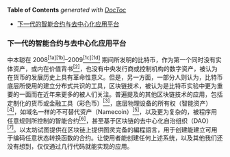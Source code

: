 <!-- START doctoc generated TOC please keep comment here to allow auto update -->
<!-- DON'T EDIT THIS SECTION, INSTEAD RE-RUN doctoc TO UPDATE -->
**Table of Contents**  *generated with [DocToc](https://github.com/thlorenz/doctoc)*

- [下一代的智能合约与去中心化应用平台](#%E4%B8%8B%E4%B8%80%E4%BB%A3%E7%9A%84%E6%99%BA%E8%83%BD%E5%90%88%E7%BA%A6%E4%B8%8E%E5%8E%BB%E4%B8%AD%E5%BF%83%E5%8C%96%E5%BA%94%E7%94%A8%E5%B9%B3%E5%8F%B0)

<!-- END doctoc generated TOC please keep comment here to allow auto update -->

### 下一代的智能合约与去中心化应用平台

中本聪在 2008[<sup>[1a]</sup>](http://nakamotoinstitute.org/bitcoin/)[<sup>[1b]</sup>](http://www.newyorker.com/magazine/2011/10/10/the-crypto-currency)–2009[<sup>[1c]</sup>](https://en.bitcoin.it/wiki/Category:History)[<sup>[1d]</sup>](https://blockexplorer.com/block/000000000019d6689c085ae165831e934ff763ae46a2a6c172b3f1b60a8ce26f) 期间所发明的比特币，作为第一个同时没有实体资产，或内在价值背书[<sup>[2]</sup>](https://bitcoinmagazine.com/articles/you-say-bitcoin-has-no-intrinsic-value-twenty-two-reasons-to-think-again-1399454061/)，也没有中央发行商或控制机构的数字资产，被认为在货币的发展历史上具有革命性意义。但是，另一方面，一部分人则认为，比特币底层所使用的建立分布式共识的工具，区块链技术，被认为是比特币实验中更为重要的一面而在近年来更多的被人们关注。普遍提及的其他区块链技术的应用，包括定制化的货币或金融工具（彩色币）[<sup>[3]</sup>](https://docs.google.com/a/buterin.com/documen/d/1AnkP_cVZTCMLIzw4DvsW6M8Q2JC0lIzrTLuoWu2z1BE/edit)，底层物理设备的所有权（智能资产）[<sup>[4]</sup>](https://en.bitcoin.it/wiki/Smart_Property)，如域名一样的不可替代资产（Namecoin）[<sup>[5]</sup>](http://namecoin.org)，以及更为复杂的，被程序用任意规则所控制的智能合约[<sup>[6]</sup>](https://en.bitcoin.it/wiki/Contracts)，甚至基于区块链的去中心化自治组织（DAO）[<sup>[7]</sup>](http://bitcoinmagazine.com/7050/bootstrapping-a-decentralized-autonomous-corporation-part-i/)。以太坊试图提供在区块链上提供图灵完备的編程語言，用于创建能建立可用于编码任意状态转换函数的合约。让使用者能创建任何上述系统，以及其他我们还没有想到，仅仅通过几行代码就能实现的应用。